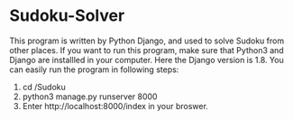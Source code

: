# Sudoku-Solver
This program is written by Python Django, and used to solve Sudoku from other places.
If you want to run this program, make sure that Python3 and Django are installled in your computer. Here the Django version is 1.8. You can easily run the program in following steps:
<ol>
  <li>cd /Sudoku</li>
  <li>python3 manage.py runserver 8000</li>
  <li>Enter http://localhost:8000/index in your broswer.</li>
</ol>
